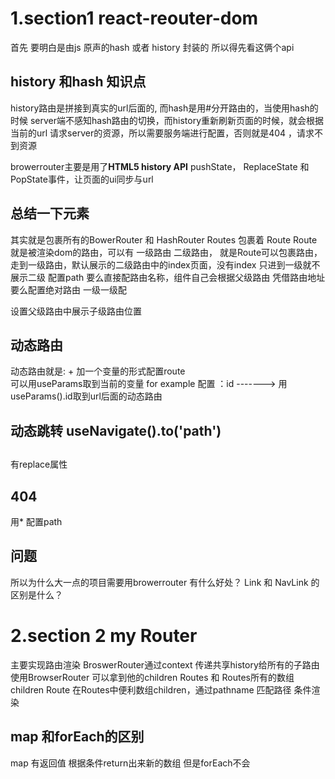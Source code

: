 # 1.section1  react-reouter-dom 
首先 要明白是由js 原声的hash 或者 history 封装的 所以得先看这俩个api

## history 和hash 知识点
history路由是拼接到真实的url后面的, 而hash是用#分开路由的，当使用hash的时候
server端不感知hash路由的切换，而history重新刷新页面的时候，就会根据当前的url
请求server的资源，所以需要服务端进行配置，否则就是404 ，请求不到资源

browerrouter主要是用了**HTML5 history API** pushState， ReplaceState 和 PopState事件，让页面的ui同步与url

## 总结一下元素 
其实就是包裹所有的BowerRouter 和 HashRouter  Routes 包裹着 Route  Route就是被渲染dom的路由，可以有
一级路由 二级路由， 就是Route可以包裹路由，走到一级路由，默认展示的二级路由中的index页面，没有index 只进到一级就不展示二级
配置path 要么直接配路由名称，组件自己会根据父级路由 凭借路由地址 要么配置绝对路由 一级一级配

<Outlet/>  设置父级路由中展示子级路由位置 

## 动态路由
动态路由就是: + 加一个变量的形式配置route  
可以用useParams取到当前的变量 
for example
配置 ：id    ------->  用 useParams().id取到url后面的动态路由

## 动态跳转 useNavigate().to('path')

## <Navigate>
有replace属性

## 404
用* 配置path
## 问题 
所以为什么大一点的项目需要用browerrouter 有什么好处？
Link 和 NavLink 的区别是什么？

# 2.section 2  my Router
 主要实现路由渲染 BroswerRouter通过context 传递共享history给所有的子路由 
 使用BrowserRouter 可以拿到他的children Routes 和 Routes所有的数组children Route
 在Routes中便利数组children，通过pathname 匹配路径 条件渲染

 ## map 和forEach的区别
 map 有返回值 根据条件return出来新的数组 但是forEach不会




